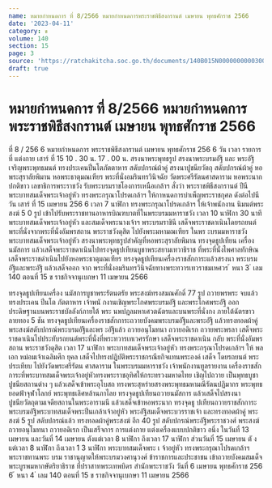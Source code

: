 ```yaml
---
name: หมายกำหนดการ ที่ 8/2566 หมายกำหนดการพระราชพิธีสงกรานต์ เมษายน พุทธศักราช 2566
date: '2023-04-11'
category: ข
volume: 140
section: 15
page: 3
source: 'https://ratchakitcha.soc.go.th/documents/140B015N0000000000300.pdf'
draft: true
---
```


# หมายกำหนดการ ที่ 8/2566 หมายกำหนดการพระราชพิธีสงกรานต์ เมษายน พุทธศักราช 2566

ที่ 8 / 256 6 หมายกำหนดการ พระราชพิธีสงกรานต์ เมษายน พุทธศักราช 256 6 วัน เวลา รายการ ที่ แต่งกาย เสาร์ ที่ 15 10 . 30 น. 17 . 00 น. สรงนาพระพุทธรูป สรงนาพระบรมอัฐิ และ พระอัฐิ เจริญพระพุทธมนต์ ทรงประเคนปิ่นโตภัตตาหาร สดับปกรณ์ผ้าคู่ สรงนาปูชนียวัตถุ สดับปกรณ์ผ้าคู่ หอพระสุราลัยพิมาน หอพระธาตุมณเฑียร พระที่นั่งอมรินทรวินิจฉัย วัดพระศรีรัตนศาสดาราม หอพระนาก ปกติขาว เลขาธิการพระราชวัง รับพระบรมราชโองการเหนือเกล้าฯ สั่งว่า พระราชพิธีสงกรานต์ ปีนี พระบาทสมเด็จพระเจ้าอยู่หัว ทรงพระกรุณาโปรดเกล้าฯ ให้กาหนดการบำเพ็ญพระราชกุศล ดังต่อไปนี วัน เสาร์ ที่ 15 เมษายน 256 6 เวลา 7 นาฬิกา ทรงพระกรุณาโปรดเกล้าฯ ให้เจ้าพนักงาน นิมนต์พระสงฆ์ 5 0 รูป เข้าไปรับพระราชทานอาหารบิณฑบาตที่ในพระบรมมหาราชวัง เวลา 10 นาฬิกา 30 นาที พระบาทสมเด็จพระเจ้าอยู่หัว และสมเด็จพระนางเจ้าฯ พระบรมราชินี เสด็จพระราชดาเนินโดยรถยนต์พระที่นั่งจากพระที่นั่งอัมพรสถาน พระราชวังดุสิต ไปยังพระมหามณเฑียร ในพร ะบรมมหาราชวัง พระบาทสมเด็จพระเจ้าอยู่หัว สรงนาพระพุทธรูปสำคัญที่หอพระสุราลัยพิมาน ทรงจุดธูปเทียน เครื่องนมัสการ แล้วเสด็จพระราชดาเนินไปทรงจุดธูปเทียนบูชาพระสยามเทวาธิราช ที่พระที่นั่งไพศาลทักษิณ เสด็จพระราชดำเนินไปยังหอพระธาตุมณเฑียร ทรงจุดธูปเทียนเครื่องราชสักการะแล้วสรงนา พระบรมอัฐิและพระอัฐิ แล้วเสด็จออก จาก พระที่นั่งอมรินทรวินิจฉัยทางพระทวารเทวราชมเหศวร ้ หนา 3 ่ เลม 140 ตอนที่ 15 ข ราชกิจจานุเบกษา 11 เมษายน 2566

ทรงจุดธูปเทียนเครื่อง นมัสการบูชาพระรัตนตรัย พระสงฆ์ทรงสมณศักดิ์ 77 รูป ถวายพรพระ จบแล้ว ทรงประเคน ปิ่นโต ภัตตาหาร เจ้าพนั กงานเชิญพระโกศพระบรมอัฐิ และพระโกศพระอัฐิ ออกประดิษฐานบนพระราชบัลลังก์ภายใต้ พระ นพปฎลมหาเศวตฉัตรและบนพระที่นั่งกง ภายใต้ฉัตรขาวลายทอง 5 ชัน ทรงจุดธูปเทียนเครื่องราชสักการะถวายบังคมพระบรมอัฐิและพระอัฐิ แล้วทรงทอดผ้าคู่ พระสงฆ์สดับปกรณ์พระบรมอัฐิและพร ะอัฐิแล้ว ถวายอนุโมทนา ถวายอดิเรก ถวายพระพรลา เสด็จพระราชดาเนินไปประทับรถยนต์พระที่นั่งที่พระทวารเทเวศรรักษา เสด็จพระราชดาเนิน กลับ พระที่นั่งอัมพรสถาน พระราชวังดุสิต เวลา 17 นาฬิกา พระบาทสมเด็จพระเจ้าอยู่หัว ทรงพระกรุณาโปรดเกล้าฯ ให้ พลเอก หม่อมเจ้าเฉลิมศึก ยุคล เสด็จไปทรงปฏิบัติพระราชกรณียกิจแทนพระองค์ เสด็จ โดยรถยนต์ พระ ประเทียบ ไปยังวัดพระศรีรัตน ศาสดาราม ในพระบรมมหาราชวัง เจ้าพนักงานทูลรายงาน เครื่องราชสักการะที่พระบาทสมเด็จพระเจ้าอยู่หัวทรงพระราชอุทิศให้กระทรวงมหาดไทย เชิญไปถวาย เป็นพุทธบูชาปูชนียสถานต่าง ๆ แล้วเสด็จเข้าพระอุโบสถ ทรงพระสุหร่ายสรงพระพุทธมหามณีรัตนปฏิมากร พระพุทธยอดฟ้าจุฬาโลกย์ พระพุทธเลิศหล้านภาไลย ทรงจุดธูปเทียนถวายนมัสการ แล้วเสด็จไปสรงนา ปูชนียวัตถุตามเจดียสถานในพระอารามนี แล้วเสด็จเข้าหอพระนาก ทรงจุดธู ปเทียนถวายราชสักการะ พระบรมอัฐิพระบาทสมเด็จพระปิ่นเกล้าเจ้าอยู่หัว พระอัฐิสมเด็จพระบวรราชเจ้า และทรงทอดผ้าคู่ พระสงฆ์ 5 รูป สดับปกรณ์แล้ว ทรงทอดผ้าคู่พระสงฆ์ อีก 40 รูป สดับปกรณ์พระอัฐิพระราชวงศ์ พระสงฆ์ถวายอนุโมทนา ถวายอดิเรก เป็นเสร็จการ การแต่งกาย แต่งเครื่องแบบปกติขาว อนึ่ง ในวันที่ 13 เมษายน และวันที่ 14 เมษายน ตังแต่เวลา 8 นาฬิกา ถึงเวลา 17 นาฬิกา ส่วนวันที่ 15 เมษายน ตั งแต่เวลา 8 นาฬิกา ถึงเวลา 1 3 นาฬิกา พระบาทสมเด็จพระ เ จ้าอยู่หัว ทรงพระกรุณาโปรดเกล้าฯ พระราชทานพระ บรม ราชานุญาตให้พระบรมวงศานุวงศ์ ข้าราชการและประชาชน เข้าถวายบังคมสมเด็จพระบูรพมหากษัตริยาธิราช ที่ปราสาทพระเทพบิดร สำนักพระราชวัง วันที่ 6 เมษายน พุทธศักราช 256 6 ้ หนา 4 ่ เลม 140 ตอนที่ 15 ข ราชกิจจานุเบกษา 11 เมษายน 2566
